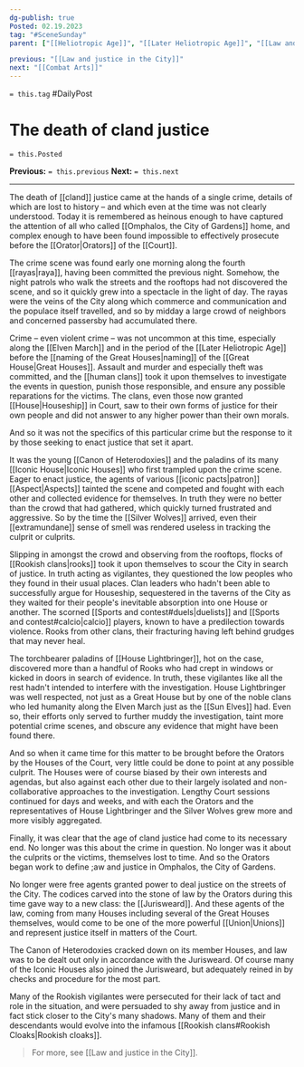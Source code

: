 ```yaml
---
dg-publish: true
Posted: 02.19.2023
tag: "#SceneSunday"
parent: ["[[Heliotropic Age]]", "[[Later Heliotropic Age]]", "[[Law and justice in the City]]", "[[Jurisweard]]"]

previous: "[[Law and justice in the City]]"
next: "[[Combat Arts]]"
---
```

`= this.tag` #DailyPost 
# The death of cland justice
`= this.Posted`

**Previous:** `= this.previous`
**Next:** `= this.next`

---

The death of [[cland]] justice came at the hands of a single crime, details of which are lost to history – and which even at the time was not clearly understood. Today it is remembered as heinous enough to have captured the attention of all who called [[Omphalos, the City of Gardens]] home, and complex enough to have been found impossible to effectively prosecute before the [[Orator|Orators]] of the [[Court]].

The crime scene was found early one morning along the fourth [[rayas|raya]], having been committed the previous night. Somehow, the night patrols who walk the streets and the rooftops had not discovered the scene, and so it quickly grew into a spectacle in the light of day. The rayas were the veins of the City along which commerce and communication and the populace itself travelled, and so by midday a large crowd of neighbors and concerned passersby had accumulated there.

Crime – even violent crime – was not uncommon at this time, especially along the [[Elven March]] and in the period of the [[Later Heliotropic Age]] before the [[naming of the Great Houses|naming]] of the [[Great House|Great Houses]]. Assault and murder and especially theft was committed, and the [[human clans]] took it upon themselves to investigate the events in question, punish those responsible, and ensure any possible reparations for the victims. The clans, even those now granted [[House|Houseship]] in Court, saw to their own forms of justice for their own people and did not answer to any higher power than their own morals.

And so it was not the specifics of this particular crime but the response to it by those seeking to enact justice that set it apart.

It was the young [[Canon of Heterodoxies]] and the paladins of its many [[Iconic House|Iconic Houses]] who first trampled upon the crime scene. Eager to enact justice, the agents of various [[iconic pacts|patron]] [[Aspect|Aspects]] tainted the scene and competed and fought with each other and collected evidence for themselves. In truth they were no better than the crowd that had gathered, which quickly turned frustrated and aggressive. So by the time the [[Silver Wolves]] arrived, even their [[extramundane]] sense of smell was rendered useless in tracking the culprit or culprits.

Slipping in amongst the crowd and observing from the rooftops, flocks of [[Rookish clans|rooks]] took it upon themselves to scour the City in search of justice. In truth acting as vigilantes, they questioned the low peoples who they found in their usual places. Clan leaders who hadn't been able to successfully argue for Houseship, sequestered in the taverns of the City as they waited for their people's inevitable absorption into one House or another. The scorned [[Sports and contest#duels|duelists]] and [[Sports and contest#calcio|calcio]] players, known to have a predilection towards violence. Rooks from other clans, their fracturing having left behind grudges that may never heal.

The torchbearer paladins of [[House Lightbringer]], hot on the case, discovered more than a handful of Rooks who had crept in windows or kicked in doors in search of evidence. In truth, these vigilantes like all the rest hadn't intended to interfere with the investigation. House Lightbringer was well respected, not just as a Great House but by one of the noble clans who led humanity along the Elven March just as the [[Sun Elves]] had. Even so, their efforts only served to further muddy the investigation, taint more potential crime scenes, and obscure any evidence that might have been found there.

And so when it came time for this matter to be brought before the Orators by the Houses of the Court, very little could be done to point at any possible culprit. The Houses were of course biased by their own interests and agendas, but also against each other due to their largely isolated and non-collaborative approaches to the investigation. Lengthy Court sessions continued for days and weeks, and with each the Orators and the representatives of House Lightbringer and the Silver Wolves grew more and more visibly aggregated.

Finally, it was clear that the age of cland justice had come to its necessary end. No longer was this about the crime in question. No longer was it about the culprits or the victims, themselves lost to time. And so the Orators began work to define ;aw and justice in Omphalos, the City of Gardens.

No longer were free agents granted power to deal justice on the streets of the City. The codices carved into the stone of law by the Orators during this time gave way to a new class: the [[Jurisweard]]. And these agents of the law, coming from many Houses including several of the Great Houses themselves, would come to be one of the more powerful [[Union|Unions]] and represent justice itself in matters of the Court.

The Canon of Heterodoxies cracked down on its member Houses, and law was to be dealt out only in accordance with the Jurisweard. Of course many of the Iconic Houses also joined the Jurisweard, but adequately reined in by checks and procedure for the most part.

Many of the Rookish vigilantes were persecuted for their lack of tact and role in the situation, and were persuaded to shy away from justice and in fact stick closer to the City's many shadows. Many of them and their descendants would evolve into the infamous [[Rookish clans#Rookish Cloaks|Rookish cloaks]].

> For more, see [[Law and justice in the City]].